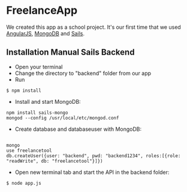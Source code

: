 FreelanceApp
========

We created this app as a school project. It's our first time that we used [AngularJS](https://angularjs.org/), [MongoDB](https://www.mongodb.org/) and [Sails](http://sailsjs.org/#!/).

Installation Manual Sails Backend
--------

* Open your terminal
* Change the directory to "backend" folder from our app
* Run
```
$ npm install
```
* Install and start MongoDB:
```
npm install sails-mongo
mongod --config /usr/local/etc/mongod.conf
```
* Create database and databaseuser with MongoDB:
```

mongo
use freelancetool
db.createUser({user: "backend", pwd: "backend1234", roles:[{role: "readWrite", db: "freelancetool"}]})
```
* Open new terminal tab and start the API in the backend folder:
```
$ node app.js
```
